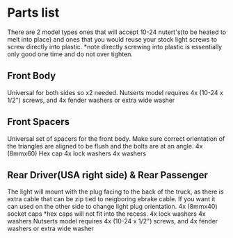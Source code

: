 # Parts list
There are 2 model types ones that will accept 10-24 nutert's(to be heated to melt into place) and ones that you would reuse your stock light screws to screw directly into plastic. *note directly screwing into plastic is essentially only good one time and do not over tighten. 

## Front Body
Universal for both sides so x2 needed. 
Nutserts model requires 4x (10-24 x 1/2") screws, and 4x fender washers or extra wide washer

## Front Spacers
Universal set of spacers for the front body. Make sure correct orientation of the triangles are aligned to be flush and the bolts are at an angle. 
4x (8mmx60) Hex cap
4x lock washers
4x washers

## Rear Driver(USA right side) & Rear Passenger
The light will mount with the plug facing to the back of the truck, as there is extra cable that can be zip tied to neigboring ebrake cable. If you want it can used on the other side to change light plug orientation. 
4x (8mmx40) socket caps *hex caps will not fit into the recess.
4x lock washers
4x washers
Nutserts model requires 4x (10-24 x 1/2") screws, and 4x fender washers or extra wide washer
